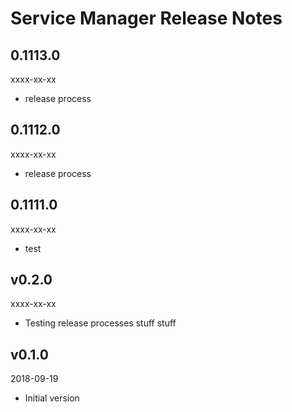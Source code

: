 # Service Manager Release Notes

## 0.1113.0
xxxx-xx-xx

* release process

## 0.1112.0
xxxx-xx-xx

* release process

## 0.1111.0
xxxx-xx-xx

* test

## v0.2.0
xxxx-xx-xx

* Testing release processes stuff stuff

## v0.1.0
2018-09-19

* Initial version
